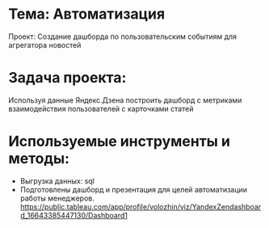 # Тема: Автоматизация
Проект: Создание дашборда по пользовательским событиям для агрегатора новостей
# Задача проекта:
Используя данные Яндекс.Дзена построить дашборд с метриками взаимодействия пользователей с карточками статей

# Используемые инструменты и методы:
* Выгрузка данных: sql
* Подготовлены дашборд и презентация для целей автоматизации работы менеджеров.
https://public.tableau.com/app/profile/volozhin/viz/YandexZendashboard_16643385447130/Dashboard1
